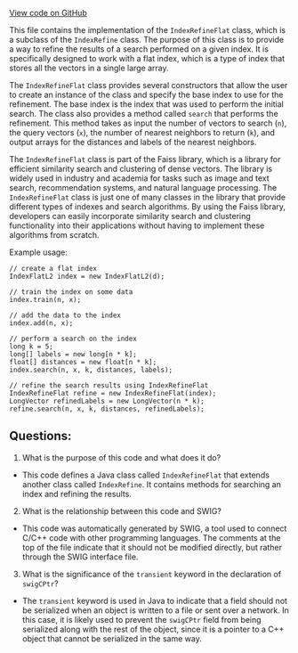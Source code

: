 [View code on GitHub](https://github.com/misbahsy/the-algorithm/ann/src/main/java/com/twitter/ann/faiss/swig/IndexRefineFlat.java)

This file contains the implementation of the `IndexRefineFlat` class, which is a subclass of the `IndexRefine` class. The purpose of this class is to provide a way to refine the results of a search performed on a given index. It is specifically designed to work with a flat index, which is a type of index that stores all the vectors in a single large array.

The `IndexRefineFlat` class provides several constructors that allow the user to create an instance of the class and specify the base index to use for the refinement. The base index is the index that was used to perform the initial search. The class also provides a method called `search` that performs the refinement. This method takes as input the number of vectors to search (`n`), the query vectors (`x`), the number of nearest neighbors to return (`k`), and output arrays for the distances and labels of the nearest neighbors.

The `IndexRefineFlat` class is part of the Faiss library, which is a library for efficient similarity search and clustering of dense vectors. The library is widely used in industry and academia for tasks such as image and text search, recommendation systems, and natural language processing. The `IndexRefineFlat` class is just one of many classes in the library that provide different types of indexes and search algorithms. By using the Faiss library, developers can easily incorporate similarity search and clustering functionality into their applications without having to implement these algorithms from scratch. 

Example usage:

```
// create a flat index
IndexFlatL2 index = new IndexFlatL2(d);

// train the index on some data
index.train(n, x);

// add the data to the index
index.add(n, x);

// perform a search on the index
long k = 5;
long[] labels = new long[n * k];
float[] distances = new float[n * k];
index.search(n, x, k, distances, labels);

// refine the search results using IndexRefineFlat
IndexRefineFlat refine = new IndexRefineFlat(index);
LongVector refinedLabels = new LongVector(n * k);
refine.search(n, x, k, distances, refinedLabels);
```
## Questions: 
 1. What is the purpose of this code and what does it do?
- This code defines a Java class called `IndexRefineFlat` that extends another class called `IndexRefine`. It contains methods for searching an index and refining the results.

2. What is the relationship between this code and SWIG?
- This code was automatically generated by SWIG, a tool used to connect C/C++ code with other programming languages. The comments at the top of the file indicate that it should not be modified directly, but rather through the SWIG interface file.

3. What is the significance of the `transient` keyword in the declaration of `swigCPtr`?
- The `transient` keyword is used in Java to indicate that a field should not be serialized when an object is written to a file or sent over a network. In this case, it is likely used to prevent the `swigCPtr` field from being serialized along with the rest of the object, since it is a pointer to a C++ object that cannot be serialized in the same way.